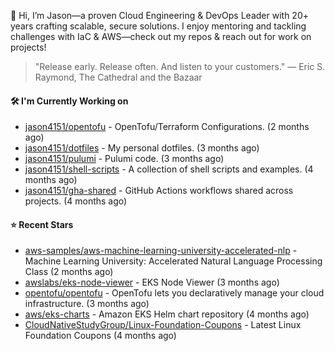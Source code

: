 👋 Hi, I’m Jason—a proven Cloud Engineering & DevOps Leader with 20+ years crafting scalable, secure solutions. I enjoy mentoring and tackling challenges with IaC & AWS—check out my repos & reach out for work on projects!

> "Release early. Release often. And listen to your customers." — Eric S. Raymond, The Cathedral and the Bazaar

#### 🛠️ I'm Currently Working on

- [jason4151/opentofu](https://github.com/jason4151/opentofu) - OpenTofu/Terraform Configurations. (2 months ago)
- [jason4151/dotfiles](https://github.com/jason4151/dotfiles) - My personal dotfiles. (3 months ago)
- [jason4151/pulumi](https://github.com/jason4151/pulumi) - Pulumi code. (3 months ago)
- [jason4151/shell-scripts](https://github.com/jason4151/shell-scripts) - A collection of shell scripts and examples. (4 months ago)
- [jason4151/gha-shared](https://github.com/jason4151/gha-shared) - GitHub Actions workflows shared across projects. (4 months ago)

#### ⭐ Recent Stars

- [aws-samples/aws-machine-learning-university-accelerated-nlp](https://github.com/aws-samples/aws-machine-learning-university-accelerated-nlp) - Machine Learning University: Accelerated Natural Language Processing Class (2 months ago)
- [awslabs/eks-node-viewer](https://github.com/awslabs/eks-node-viewer) - EKS Node Viewer (3 months ago)
- [opentofu/opentofu](https://github.com/opentofu/opentofu) - OpenTofu lets you declaratively manage your cloud infrastructure. (3 months ago)
- [aws/eks-charts](https://github.com/aws/eks-charts) - Amazon EKS Helm chart repository (4 months ago)
- [CloudNativeStudyGroup/Linux-Foundation-Coupons](https://github.com/CloudNativeStudyGroup/Linux-Foundation-Coupons) - Latest Linux Foundation Coupons (4 months ago)